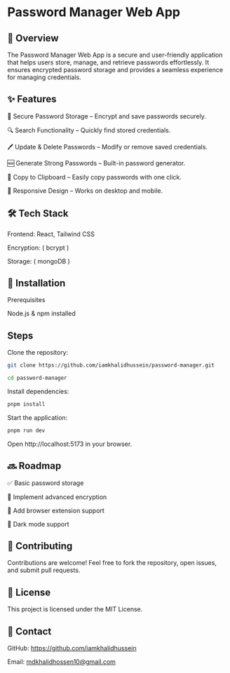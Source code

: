# Password Manager Web App

## 🔐 Overview

The Password Manager Web App is a secure and user-friendly application that helps users store, manage, and retrieve passwords effortlessly. It ensures encrypted password storage and provides a seamless experience for managing credentials.

## ✨ Features

🔑 Secure Password Storage – Encrypt and save passwords securely.

🔍 Search Functionality – Quickly find stored credentials.

🖊 Update & Delete Passwords – Modify or remove saved credentials.

🆕 Generate Strong Passwords – Built-in password generator.

🔄 Copy to Clipboard – Easily copy passwords with one click.

📱 Responsive Design – Works on desktop and mobile.

## 🛠 Tech Stack

Frontend: React, Tailwind CSS

Encryption: ( bcrypt )

Storage: ( mongoDB )

## 🚀 Installation

Prerequisites

Node.js & npm installed

## Steps

Clone the repository:
```bash
git clone https://github.com/iamkhalidhussein/password-manager.git
```
```bash
cd password-manager
```
Install dependencies:
```bash
pnpm install
```
Start the application:
```bash
pnpm run dev
```
Open http://localhost:5173 in your browser.

## 🔜 Roadmap

✅ Basic password storage

🔐 Implement advanced encryption

📱 Add browser extension support

🌙 Dark mode support

## 🤝 Contributing

Contributions are welcome! Feel free to fork the repository, open issues, and submit pull requests.

## 📜 License

This project is licensed under the MIT License.

## 📩 Contact

GitHub: https://github.com/iamkhalidhussein

Email: mdkhalidhossen10@gmail.com